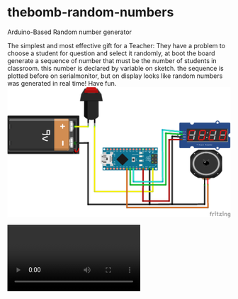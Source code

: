 # thebomb-random-numbers
Arduino-Based Random number generator

The simplest and most effective gift for a Teacher:
They have a problem to choose a student for question and select it randomly,
at boot the board generate a sequence of number that must be the number of students in classroom.
this number is declared by variable on sketch.
the sequence is plotted before on serialmonitor, but on display looks like random numbers was generated in real time!
Have fun.
![alt text](https://github.com/studiociodo/thebomb-random-numbers/blob/main/schematic.png?raw=true)



<video src="https://raw.githubusercontent.com/studiociodo/thebomb-random-numbers/main/preview.mp4"></video>
